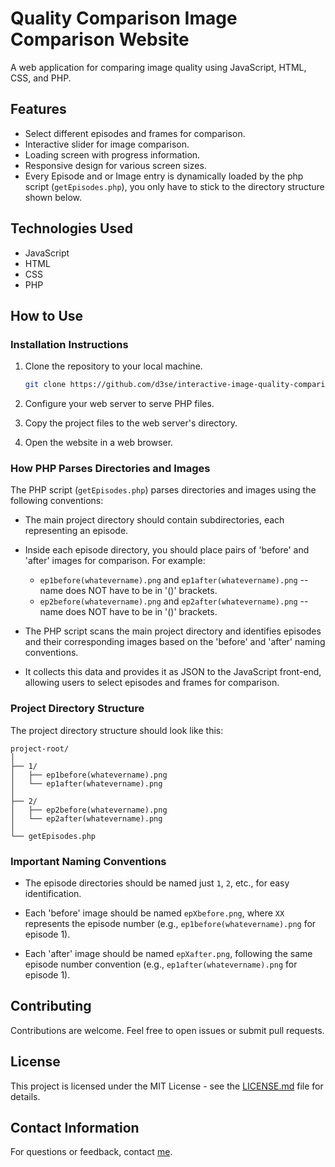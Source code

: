 


# Quality Comparison Image Comparison Website

A web application for comparing image quality using JavaScript, HTML, CSS, and PHP.

## Features
- Select different episodes and frames for comparison.
- Interactive slider for image comparison.
- Loading screen with progress information.
- Responsive design for various screen sizes.
- Every Episode and or Image entry is dynamically loaded by the php script (`getEpisodes.php`), you only have to stick to the directory structure shown below.

## Technologies Used
- JavaScript
- HTML
- CSS
- PHP

## How to Use

### Installation Instructions
1. Clone the repository to your local machine.
   ```bash
   git clone https://github.com/d3se/interactive-image-quality-comparison.git
   ```
2. Configure your web server to serve PHP files.

3. Copy the project files to the web server's directory.

4. Open the website in a web browser.

### How PHP Parses Directories and Images

The PHP script (`getEpisodes.php`) parses directories and images using the following conventions:

- The main project directory should contain subdirectories, each representing an episode.

- Inside each episode directory, you should place pairs of 'before' and 'after' images for comparison. For example:
  - `ep1before(whatevername).png` and `ep1after(whatevername).png` --name does NOT have to be in '()' brackets.
  - `ep2before(whatevername).png` and `ep2after(whatevername).png` --name does NOT have to be in '()' brackets.

- The PHP script scans the main project directory and identifies episodes and their corresponding images based on the 'before' and 'after' naming conventions.

- It collects this data and provides it as JSON to the JavaScript front-end, allowing users to select episodes and frames for comparison.

### Project Directory Structure
The project directory structure should look like this:
```
project-root/
│
├── 1/
│   ├── ep1before(whatevername).png
│   └── ep1after(whatevername).png
│
├── 2/
│   ├── ep2before(whatevername).png
│   └── ep2after(whatevername).png
│
└── getEpisodes.php
```

### Important Naming Conventions
- The episode directories should be named just `1`, `2`, etc., for easy identification.

- Each 'before' image should be named `epXbefore.png`, where `XX` represents the episode number (e.g., `ep1before(whatevername).png` for episode 1).

- Each 'after' image should be named `epXafter.png`, following the same episode number convention (e.g., `ep1after(whatevername).png` for episode 1).

## Contributing
Contributions are welcome. Feel free to open issues or submit pull requests.

## License
This project is licensed under the MIT License - see the [LICENSE.md](LICENSE.md) file for details.

## Contact Information
For questions or feedback, contact [me](https://github.com/d3se).



